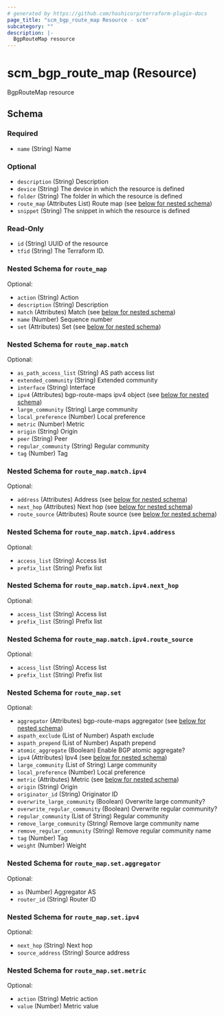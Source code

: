 ```yaml
---
# generated by https://github.com/hashicorp/terraform-plugin-docs
page_title: "scm_bgp_route_map Resource - scm"
subcategory: ""
description: |-
  BgpRouteMap resource
---
```


# scm_bgp_route_map (Resource)

BgpRouteMap resource



<!-- schema generated by tfplugindocs -->
## Schema

### Required

- `name` (String) Name

### Optional

- `description` (String) Description
- `device` (String) The device in which the resource is defined
- `folder` (String) The folder in which the resource is defined
- `route_map` (Attributes List) Route map (see [below for nested schema](#nestedatt--route_map))
- `snippet` (String) The snippet in which the resource is defined

### Read-Only

- `id` (String) UUID of the resource
- `tfid` (String) The Terraform ID.

<a id="nestedatt--route_map"></a>
### Nested Schema for `route_map`

Optional:

- `action` (String) Action
- `description` (String) Description
- `match` (Attributes) Match (see [below for nested schema](#nestedatt--route_map--match))
- `name` (Number) Sequence number
- `set` (Attributes) Set (see [below for nested schema](#nestedatt--route_map--set))

<a id="nestedatt--route_map--match"></a>
### Nested Schema for `route_map.match`

Optional:

- `as_path_access_list` (String) AS path access list
- `extended_community` (String) Extended community
- `interface` (String) Interface
- `ipv4` (Attributes) bgp-route-maps ipv4 object (see [below for nested schema](#nestedatt--route_map--match--ipv4))
- `large_community` (String) Large community
- `local_preference` (Number) Local preference
- `metric` (Number) Metric
- `origin` (String) Origin
- `peer` (String) Peer
- `regular_community` (String) Regular community
- `tag` (Number) Tag

<a id="nestedatt--route_map--match--ipv4"></a>
### Nested Schema for `route_map.match.ipv4`

Optional:

- `address` (Attributes) Address (see [below for nested schema](#nestedatt--route_map--match--ipv4--address))
- `next_hop` (Attributes) Next hop (see [below for nested schema](#nestedatt--route_map--match--ipv4--next_hop))
- `route_source` (Attributes) Route source (see [below for nested schema](#nestedatt--route_map--match--ipv4--route_source))

<a id="nestedatt--route_map--match--ipv4--address"></a>
### Nested Schema for `route_map.match.ipv4.address`

Optional:

- `access_list` (String) Access list
- `prefix_list` (String) Prefix list


<a id="nestedatt--route_map--match--ipv4--next_hop"></a>
### Nested Schema for `route_map.match.ipv4.next_hop`

Optional:

- `access_list` (String) Access list
- `prefix_list` (String) Prefix list


<a id="nestedatt--route_map--match--ipv4--route_source"></a>
### Nested Schema for `route_map.match.ipv4.route_source`

Optional:

- `access_list` (String) Access list
- `prefix_list` (String) Prefix list




<a id="nestedatt--route_map--set"></a>
### Nested Schema for `route_map.set`

Optional:

- `aggregator` (Attributes) bgp-route-maps aggregator (see [below for nested schema](#nestedatt--route_map--set--aggregator))
- `aspath_exclude` (List of Number) Aspath exclude
- `aspath_prepend` (List of Number) Aspath prepend
- `atomic_aggregate` (Boolean) Enable BGP atomic aggregate?
- `ipv4` (Attributes) Ipv4 (see [below for nested schema](#nestedatt--route_map--set--ipv4))
- `large_community` (List of String) Large community
- `local_preference` (Number) Local preference
- `metric` (Attributes) Metric (see [below for nested schema](#nestedatt--route_map--set--metric))
- `origin` (String) Origin
- `originator_id` (String) Originator ID
- `overwrite_large_community` (Boolean) Overwrite large community?
- `overwrite_regular_community` (Boolean) Overwrite regular community?
- `regular_community` (List of String) Regular community
- `remove_large_community` (String) Remove large community name
- `remove_regular_community` (String) Remove regular community name
- `tag` (Number) Tag
- `weight` (Number) Weight

<a id="nestedatt--route_map--set--aggregator"></a>
### Nested Schema for `route_map.set.aggregator`

Optional:

- `as` (Number) Aggregator AS
- `router_id` (String) Router ID


<a id="nestedatt--route_map--set--ipv4"></a>
### Nested Schema for `route_map.set.ipv4`

Optional:

- `next_hop` (String) Next hop
- `source_address` (String) Source address


<a id="nestedatt--route_map--set--metric"></a>
### Nested Schema for `route_map.set.metric`

Optional:

- `action` (String) Metric action
- `value` (Number) Metric value

